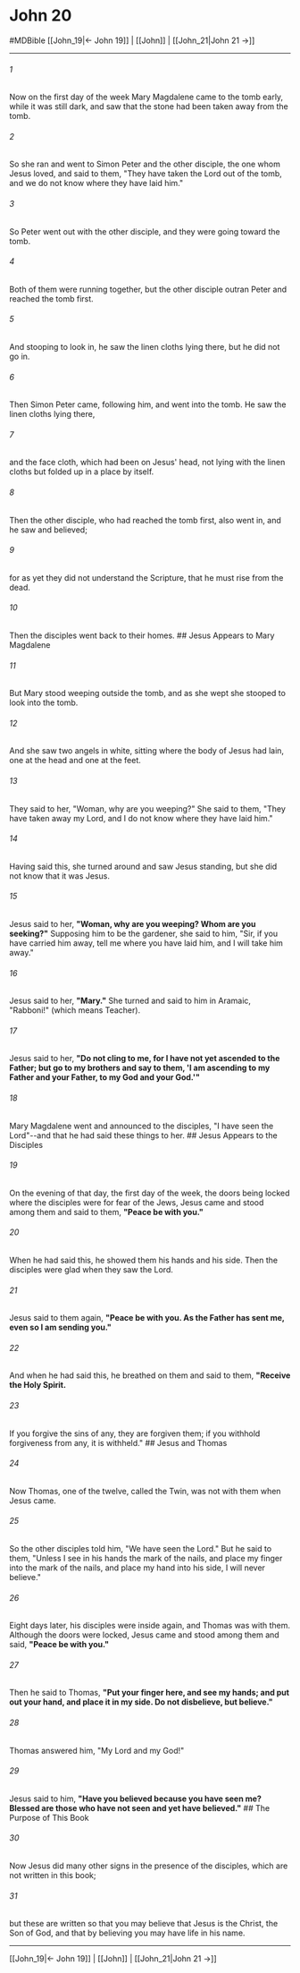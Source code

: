 # John 20
#MDBible
[[John_19|← John 19]] | [[John]] | [[John_21|John 21 →]]

***

###### 1 
Now on the first day of the week Mary Magdalene came to the tomb early, while it was still dark, and saw that the stone had been taken away from the tomb. 

###### 2 
So she ran and went to Simon Peter and the other disciple, the one whom Jesus loved, and said to them, "They have taken the Lord out of the tomb, and we do not know where they have laid him." 

###### 3 
So Peter went out with the other disciple, and they were going toward the tomb. 

###### 4 
Both of them were running together, but the other disciple outran Peter and reached the tomb first. 

###### 5 
And stooping to look in, he saw the linen cloths lying there, but he did not go in. 

###### 6 
Then Simon Peter came, following him, and went into the tomb. He saw the linen cloths lying there, 

###### 7 
and the face cloth, which had been on Jesus' head, not lying with the linen cloths but folded up in a place by itself. 

###### 8 
Then the other disciple, who had reached the tomb first, also went in, and he saw and believed; 

###### 9 
for as yet they did not understand the Scripture, that he must rise from the dead. 

###### 10 
Then the disciples went back to their homes. ## Jesus Appears to Mary Magdalene 

###### 11 
But Mary stood weeping outside the tomb, and as she wept she stooped to look into the tomb. 

###### 12 
And she saw two angels in white, sitting where the body of Jesus had lain, one at the head and one at the feet. 

###### 13 
They said to her, "Woman, why are you weeping?" She said to them, "They have taken away my Lord, and I do not know where they have laid him." 

###### 14 
Having said this, she turned around and saw Jesus standing, but she did not know that it was Jesus. 

###### 15 
Jesus said to her, **"Woman, why are you weeping? Whom are you seeking?"** Supposing him to be the gardener, she said to him, "Sir, if you have carried him away, tell me where you have laid him, and I will take him away." 

###### 16 
Jesus said to her, **"Mary."** She turned and said to him in Aramaic, "Rabboni!" (which means Teacher). 

###### 17 
Jesus said to her, **"Do not cling to me, for I have not yet ascended to the Father; but go to my brothers and say to them, 'I am ascending to my Father and your Father, to my God and your God.'"** 

###### 18 
Mary Magdalene went and announced to the disciples, "I have seen the Lord"--and that he had said these things to her. ## Jesus Appears to the Disciples 

###### 19 
On the evening of that day, the first day of the week, the doors being locked where the disciples were for fear of the Jews, Jesus came and stood among them and said to them, **"Peace be with you."** 

###### 20 
When he had said this, he showed them his hands and his side. Then the disciples were glad when they saw the Lord. 

###### 21 
Jesus said to them again, **"Peace be with you. As the Father has sent me, even so I am sending you."** 

###### 22 
And when he had said this, he breathed on them and said to them, **"Receive the Holy Spirit.** 

###### 23 
If you forgive the sins of any, they are forgiven them; if you withhold forgiveness from any, it is withheld." ## Jesus and Thomas 

###### 24 
Now Thomas, one of the twelve, called the Twin, was not with them when Jesus came. 

###### 25 
So the other disciples told him, "We have seen the Lord." But he said to them, "Unless I see in his hands the mark of the nails, and place my finger into the mark of the nails, and place my hand into his side, I will never believe." 

###### 26 
Eight days later, his disciples were inside again, and Thomas was with them. Although the doors were locked, Jesus came and stood among them and said, **"Peace be with you."** 

###### 27 
Then he said to Thomas, **"Put your finger here, and see my hands; and put out your hand, and place it in my side. Do not disbelieve, but believe."** 

###### 28 
Thomas answered him, "My Lord and my God!" 

###### 29 
Jesus said to him, **"Have you believed because you have seen me? Blessed are those who have not seen and yet have believed."** ## The Purpose of This Book 

###### 30 
Now Jesus did many other signs in the presence of the disciples, which are not written in this book; 

###### 31 
but these are written so that you may believe that Jesus is the Christ, the Son of God, and that by believing you may have life in his name. 

***

[[John_19|← John 19]] | [[John]] | [[John_21|John 21 →]]
